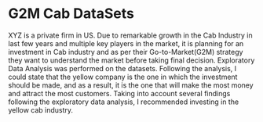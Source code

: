 # G2M Cab DataSets

XYZ is a private firm in US. Due to remarkable growth in the Cab Industry in last few years and multiple key players in the market, it is planning for an investment in Cab industry and as per their Go-to-Market(G2M) strategy they want to understand the market before taking final decision.
Exploratory Data Analysis was performed on the datasets. Following the analysis, I could state that the yellow company is the one in which the investment should be made, and as a result, it is the one that will make the most money and attract the most customers.
Taking into account several findings following the exploratory data analysis, I recommended investing in the yellow cab industry.

